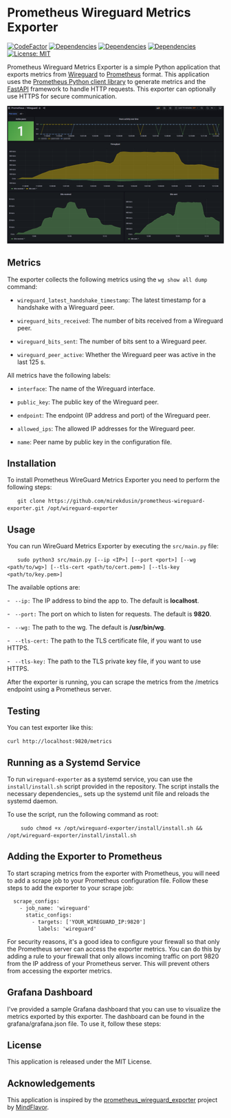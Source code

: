 # Prometheus Wireguard Metrics Exporter
[![CodeFactor](https://www.codefactor.io/repository/github/mirekdusin/prometheus-wireguard-exporter/badge)](https://www.codefactor.io/repository/github/mirekdusin/prometheus-wireguard-exporter) [![Dependencies](https://img.shields.io/badge/dependencies-fastapi-blue)](https://pypi.org/project/fastapi/) [![Dependencies](https://img.shields.io/badge/dependencies-uvicorn-blue)](https://pypi.org/project/uvicorn/) [![Dependencies](https://img.shields.io/badge/dependencies-prometheus--client-blue)](https://pypi.org/project/prometheus-client/) [![License: MIT](https://img.shields.io/badge/License-MIT-yellow.svg)](https://opensource.org/licenses/MIT)


Prometheus Wireguard Metrics Exporter is a simple Python application that exports metrics from [Wireguard](https://github.com/WireGuard) to [Prometheus](https://prometheus.io/) format. This application uses the [Prometheus Python client library](https://github.com/prometheus/client_python) to generate metrics and the [FastAPI](https://fastapi.tiangolo.com/) framework to handle HTTP requests. This exporter can optionally use HTTPS for secure communication.

![Screenshot of Grafana dashboard using metrics from exporter](grafana/grafana_screenshot.png)

Metrics
-------

The exporter collects the following metrics using the `wg show all dump` command:

-   `wireguard_latest_handshake_timestamp`: The latest timestamp for a handshake with a Wireguard peer.

-   `wireguard_bits_received`: The number of bits received from a Wireguard peer.

-   `wireguard_bits_sent`: The number of bits sent to a Wireguard peer.

-   `wireguard_peer_active`: Whether the Wireguard peer was active in the last 125 s.

All metrics have the following labels:

-   `interface`: The name of the Wireguard interface.

-   `public_key`: The public key of the Wireguard peer.

-   `endpoint`: The endpoint (IP address and port) of the Wireguard peer.

-   `allowed_ips`: The allowed IP addresses for the Wireguard peer.

-   `name`: Peer name by public key in the configuration file.


## Installation

To install Prometheus WireGuard Metrics Exporter you need to perform the following steps:

      `git clone https://github.com/mirekdusin/prometheus-wireguard-exporter.git /opt/wireguard-exporter`

## Usage

You can run WireGuard Metrics Exporter by executing the `src/main.py` file:

      `sudo python3 src/main.py [--ip <IP>] [--port <port>] [--wg <path/to/wg>] [--tls-cert <path/to/cert.pem>] [--tls-key <path/to/key.pem>]`

The available options are:

-   `--ip:` The IP address to bind the app to. The default is <b>localhost</b>.

-   `--port:` The port on which to listen for requests. The default is <b>9820</b>.

-   `--wg:` The path to the wg. The default is <b>/usr/bin/wg</b>.

-   `--tls-cert:` The path to the TLS certificate file, if you want to use HTTPS.

-   `--tls-key:` The path to the TLS private key file, if you want to use HTTPS.

After the exporter is running, you can scrape the metrics from the /metrics endpoint using a Prometheus server.

## Testing

You can test exporter like this: 

`curl http://localhost:9820/metrics`

## Running as a Systemd Service


To run `wireguard-exporter` as a systemd service, you can use the `install/install.sh` script provided in the repository. The script installs the necessary dependencies,, sets up the systemd unit file and reloads the systemd daemon.

To use the script, run the following command as root:

        `sudo chmod +x /opt/wireguard-exporter/install/install.sh && /opt/wireguard-exporter/install/install.sh`

## Adding the Exporter to Prometheus
To start scraping metrics from the exporter with Prometheus, you will need to add a scrape job to your Prometheus configuration file. Follow these steps to add the exporter to your scrape job:

      scrape_configs:
        - job_name: 'wireguard'
          static_configs:
            - targets: ['YOUR_WIREGUARD_IP:9820']
              labels: 'wireguard'
              
For security reasons, it's a good idea to configure your firewall so that only the Prometheus server can access the exporter metrics. You can do this by adding a rule to your firewall that only allows incoming traffic on port 9820 from the IP address of your Prometheus server. This will prevent others from accessing the exporter metrics.
              

## Grafana Dashboard
I've provided a sample Grafana dashboard that you can use to visualize the metrics exported by this exporter. The dashboard can be found in the grafana/grafana.json file. To use it, follow these steps:

## License

This application is released under the MIT License.

## Acknowledgements


This application is inspired by the [prometheus_wireguard_exporter](https://github.com/MindFlavor/prometheus_wireguard_exporter) project by [MindFlavor](https://github.com/MindFlavor).
